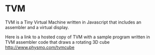 # TVM
TVM is a Tiny Virtual Machine written in Javascript that includes an assembler and a virtual display.

Here is a link to a hosted copy of TVM with a sample program written in TVM assembler code that draws a rotating 3D cube
http://www.physmo.com/tvmcube


